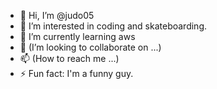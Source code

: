 - 👋 Hi, I’m @judo05
- 👀 I’m interested in coding and skateboarding.
- 🌱 I’m currently learning aws
- 💞️ (I’m looking to collaborate on ...)
- 📫 (How to reach me ...)
- ⚡ Fun fact: I'm a funny guy.

<!---
judo05/judo05 is a ✨ special ✨ repository because its `README.md` (this file) appears on your GitHub profile.
You can click the Preview link to take a look at your changes.
--->
